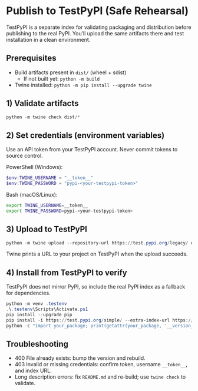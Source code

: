 # Publish to TestPyPI (Safe Rehearsal)

TestPyPI is a separate index for validating packaging and distribution before publishing to the real PyPI. You’ll upload the same artifacts there and test installation in a clean environment.

## Prerequisites

- Build artifacts present in `dist/` (wheel + sdist)
  - If not built yet: `python -m build`
- Twine installed: `python -m pip install --upgrade twine`

## 1) Validate artifacts

```powershell
python -m twine check dist/*
```

## 2) Set credentials (environment variables)

Use an API token from your TestPyPI account. Never commit tokens to source control.

PowerShell (Windows):
```powershell
$env:TWINE_USERNAME = "__token__"
$env:TWINE_PASSWORD = "pypi-<your-testpypi-token>"
```

Bash (macOS/Linux):
```bash
export TWINE_USERNAME=__token__
export TWINE_PASSWORD=pypi-<your-testpypi-token>
```

## 3) Upload to TestPyPI

```powershell
python -m twine upload --repository-url https://test.pypi.org/legacy/ dist/*
```

Twine prints a URL to your project on TestPyPI when the upload succeeds.

## 4) Install from TestPyPI to verify

TestPyPI does not mirror PyPI, so include the real PyPI index as a fallback for dependencies.

```powershell
python -m venv .testenv
.\.testenv\Scripts\Activate.ps1
pip install --upgrade pip
pip install -i https://test.pypi.org/simple/ --extra-index-url https://pypi.org/simple your-package-name==X.Y.Z
python -c "import your_package; print(getattr(your_package, '__version__', 'n/a'))"
```

## Troubleshooting

- 400 File already exists: bump the version and rebuild.
- 403 Invalid or missing credentials: confirm token, username `__token__`, and index URL.
- Long description errors: fix `README.md` and re-build; use `twine check` to validate.

